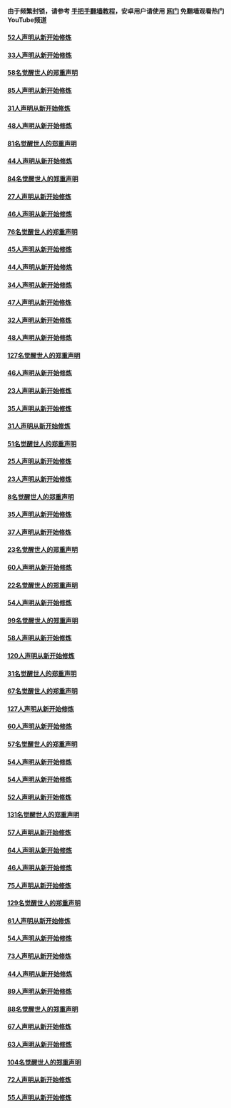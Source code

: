 #### 由于频繁封锁，请参考 [手把手翻墙教程](https://github.com/gfw-breaker/guides/wiki/)，安卓用户请使用 [网门](https://github.com/gfw-breaker/nogfw/blob/master/dl.md?t=03130500) 免翻墙观看热门YouTube频道 

#### [52人声明从新开始修炼](../pages/91/421846.md?t=03130500) 

#### [33人声明从新开始修炼](../pages/91/421804.md?t=03130500) 

#### [58名觉醒世人的郑重声明](../pages/91/421845.md?t=03130500) 

#### [85人声明从新开始修炼](../pages/91/421769.md?t=03130500) 

#### [31人声明从新开始修炼](../pages/91/421763.md?t=03130500) 

#### [48人声明从新开始修炼](../pages/91/421605.md?t=03130500) 

#### [81名觉醒世人的郑重声明](../pages/91/421656.md?t=03130500) 

#### [44人声明从新开始修炼](../pages/91/421544.md?t=03130500) 

#### [84名觉醒世人的郑重声明](../pages/91/421543.md?t=03130500) 

#### [27人声明从新开始修炼](../pages/91/421465.md?t=03130500) 

#### [46人声明从新开始修炼](../pages/91/421454.md?t=03130500) 

#### [76名觉醒世人的郑重声明](../pages/91/421453.md?t=03130500) 

#### [45人声明从新开始修炼](../pages/91/421452.md?t=03130500) 

#### [44人声明从新开始修炼](../pages/91/421422.md?t=03130500) 

#### [34人声明从新开始修炼](../pages/91/421322.md?t=03130500) 

#### [47人声明从新开始修炼](../pages/91/421264.md?t=03130500) 

#### [32人声明从新开始修炼](../pages/91/421225.md?t=03130500) 

#### [48人声明从新开始修炼](../pages/91/421202.md?t=03130500) 

#### [127名觉醒世人的郑重声明](../pages/91/421224.md?t=03130500) 

#### [46人声明从新开始修炼](../pages/91/421203.md?t=03130500) 

#### [23人声明从新开始修炼](../pages/91/421138.md?t=03130500) 

#### [35人声明从新开始修炼](../pages/91/421122.md?t=03130500) 

#### [31人声明从新开始修炼](../pages/91/421081.md?t=03130500) 

#### [51名觉醒世人的郑重声明](../pages/91/421080.md?t=03130500) 

#### [25人声明从新开始修炼](../pages/91/421020.md?t=03130500) 

#### [23人声明从新开始修炼](../pages/91/420884.md?t=03130500) 

#### [8名觉醒世人的郑重声明](../pages/91/420883.md?t=03130500) 

#### [35人声明从新开始修炼](../pages/91/420809.md?t=03130500) 

#### [37人声明从新开始修炼](../pages/91/420766.md?t=03130500) 

#### [23名觉醒世人的郑重声明](../pages/91/420765.md?t=03130500) 

#### [60人声明从新开始修炼](../pages/91/420727.md?t=03130500) 

#### [22名觉醒世人的郑重声明](../pages/91/420726.md?t=03130500) 

#### [54人声明从新开始修炼](../pages/91/420529.md?t=03130500) 

#### [99名觉醒世人的郑重声明](../pages/91/420528.md?t=03130500) 

#### [58人声明从新开始修炼](../pages/91/420198.md?t=03130500) 

#### [120人声明从新开始修炼](../pages/91/420141.md?t=03130500) 

#### [31名觉醒世人的郑重声明](../pages/91/420197.md?t=03130500) 

#### [67名觉醒世人的郑重声明](../pages/91/420140.md?t=03130500) 

#### [127人声明从新开始修炼](../pages/91/420082.md?t=03130500) 

#### [60人声明从新开始修炼](../pages/91/420081.md?t=03130500) 

#### [57名觉醒世人的郑重声明](../pages/91/420080.md?t=03130500) 

#### [54人声明从新开始修炼](../pages/91/419533.md?t=03130500) 

#### [54人声明从新开始修炼](../pages/91/419532.md?t=03130500) 

#### [52人声明从新开始修炼](../pages/91/419531.md?t=03130500) 

#### [131名觉醒世人的郑重声明](../pages/91/419530.md?t=03130500) 

#### [57人声明从新开始修炼](../pages/91/419430.md?t=03130500) 

#### [64人声明从新开始修炼](../pages/91/419429.md?t=03130500) 

#### [46人声明从新开始修炼](../pages/91/419428.md?t=03130500) 

#### [75人声明从新开始修炼](../pages/91/419427.md?t=03130500) 

#### [129名觉醒世人的郑重声明](../pages/91/419426.md?t=03130500) 

#### [61人声明从新开始修炼](../pages/91/419198.md?t=03130500) 

#### [54人声明从新开始修炼](../pages/91/419197.md?t=03130500) 

#### [73人声明从新开始修炼](../pages/91/419196.md?t=03130500) 

#### [44人声明从新开始修炼](../pages/91/419075.md?t=03130500) 

#### [89人声明从新开始修炼](../pages/91/419074.md?t=03130500) 

#### [88名觉醒世人的郑重声明](../pages/91/419195.md?t=03130500) 

#### [67人声明从新开始修炼](../pages/91/419073.md?t=03130500) 

#### [63人声明从新开始修炼](../pages/91/419072.md?t=03130500) 

#### [104名觉醒世人的郑重声明](../pages/91/419071.md?t=03130500) 

#### [72人声明从新开始修炼](../pages/91/418902.md?t=03130500) 

#### [55人声明从新开始修炼](../pages/91/418901.md?t=03130500) 

